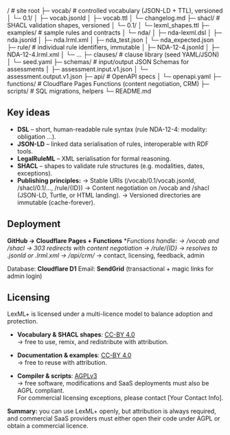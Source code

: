 /                     # site root
├─ vocab/             # controlled vocabulary (JSON-LD + TTL), versioned
│  └─ 0.1/
│     ├─ vocab.jsonld
│     ├─ vocab.ttl
│     └─ changelog.md
├─ shacl/             # SHACL validation shapes, versioned
│  └─ 0.1/
│     └─ lexml_shapes.ttl
├─ examples/          # sample rules and contracts
│  └─ nda/
│     ├─ nda-lexml.dsl
│     ├─ nda.jsonld
│     ├─ nda.lrml.xml
│     ├─ nda_test.json
│     └─ nda_expected.json
├─ rule/              # individual rule identifiers, immutable
│  ├─ NDA-12-4.jsonld
│  ├─ NDA-12-4.lrml.xml
│  └─ …
├─ clauses/           # clause library (seed YAML/JSON)
│  └─ seed.yaml
├─ schemas/           # input/output JSON Schemas for assessments
│  ├─ assessment.input.v1.json
│  └─ assessment.output.v1.json
├─ api/               # OpenAPI specs
│  └─ openapi.yaml
├─ functions/         # Cloudflare Pages Functions (content negotiation, CRM)
├─ scripts/           # SQL migrations, helpers
└─ README.md


## Key ideas

- **DSL** – short, human-readable rule syntax (rule NDA-12-4: modality: obligation …).
- **JSON-LD** – linked data serialisation of rules, interoperable with RDF tools.
- **LegalRuleML** – XML serialisation for formal reasoning.
- **SHACL** – shapes to validate rule structures (e.g. modalities, dates, exceptions).
- **Publishing principles:**
→ Stable URIs (/vocab/0.1/vocab.jsonld, /shacl/0.1/…, /rule/{ID})
→ Content negotiation on /vocab and /shacl (JSON-LD, Turtle, or HTML landing).
→ Versioned directories are immutable (cache-forever).

## Deployment

**GitHub → Cloudflare Pages + Functions**
**Functions handle:
  → /vocab and /shacl → 303 redirects with content negotiation
  → /rule/{ID} → resolves to .jsonld or .lrml.xml
  → /api/crm/* → contact, licensing, feedback, admin

Database: **Cloudflare D1**
Email: **SendGrid** (transactional + magic links for admin login)

## Licensing

LexML+ is licensed under a multi-licence model to balance adoption and protection.

- **Vocabulary & SHACL shapes**: [CC-BY 4.0](https://creativecommons.org/licenses/by/4.0/)  
  → free to use, remix, and redistribute with attribution.

- **Documentation & examples**: [CC-BY 4.0](https://creativecommons.org/licenses/by/4.0/)  
  → free to reuse with attribution.

- **Compiler & scripts**: [AGPLv3](https://www.gnu.org/licenses/agpl-3.0.html)  
  → free software, modifications and SaaS deployments must also be AGPL compliant.  
  For commercial licensing exceptions, please contact [Your Contact Info].

**Summary:** you can use LexML+ openly, but attribution is always required, and commercial SaaS providers must either open their code under AGPL or obtain a commercial licence.
